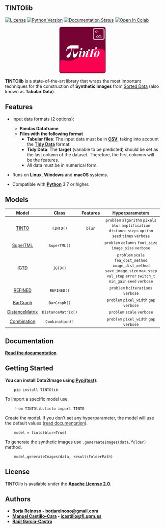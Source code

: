 ## TINTOlib

[![License](https://img.shields.io/badge/license-Apache%202.0-blue)](https://github.com/BorjaRei/Data2Image/blob/main/LICENSE)
[![Python Version](https://img.shields.io/badge/Python-3.7%20%7C%203.8%20%7C%203.9%20%7C%203.10%20%7C%203.11-blue)](https://pypi.python.org/pypi/)
[![Documentation Status](https://readthedocs.org/projects/morph-kgc/badge/?version=latest)]()
[![Open In Colab](https://colab.research.google.com/assets/colab-badge.svg)](https://colab.research.google.com/drive/)


<div>
<p align = "center">
<img src="imgs/logo.svg" alt="TINTO Logo" width="150">
</p>
</div>

**TINTOlib** is a state-of-the-art library that wraps the most important techniques for the construction of **Synthetic Images** from [Sorted Data](https://www.jstatsoft.org/article/view/v059i10) (also known as **Tabular Data**). 

## Features
- Input data formats (2 options):
    - **Pandas Dataframe** 
    - **Files with the following format** 
        - **Tabular files**: The input data must be in **[CSV](https://en.wikipedia.org/wiki/Comma-separated_values)**, taking into account the **[Tidy Data](https://www.jstatsoft.org/article/view/v059i10)** format.
        - **Tidy Data**: The **target** (variable to be predicted) should be set as the last column of the dataset. Therefore, the first columns will be the features.
        - All data must be in numerical form.
        
- Runs on **Linux**, **Windows** and **macOS** systems.
- Compatible with **[Python](https://www.python.org/)** 3.7 or higher.

## Models

|                              Model                               |    Class     | Features |                                                                Hyperparameters                                                                 |
|:----------------------------------------------------------------:|:------------:|:--------:|:----------------------------------------------------------------------------------------------------------------------------------------------:|
|            [TINTO](https://github.com/oeg-upm/TINTO)             |  `TINTO()`   |  `blur`  |                   `problem` `algorithm` `pixels` `blur` `amplification` `distance` `steps` `option` `seed` `times` `verbose`                   |
| [SuperTML](https://github.com/GilesStrong/SuperTML_HiggsML_Test) | `SuperTML()` |          |                                             `problem` `columns` `font_size` `image_size` `verbose`                                             |
|             [IGTD](https://github.com/zhuyitan/igtd)             |   `IGTD()`   |          | `problem` `scale` `fea_dost_method` `image_dist_method` `save_image_size` `max_step` `val_step` `error` `switch_t` `min_gain` `seed` `verbose` |
|       [REFINED](https://github.com/omidbazgirTTU/REFINED)        | `REFINED()`  |          |                                                      `problem` `hcIterations`  `verbose`                                                       |
|                           [BarGraph]()                           | `BarGraph()`  |          |                                                    `problem` `pixel_width` `gap`  `verbose`                                                    |
|                        [DistanceMatrix]()                        | `DistanceMatrix()`  |          |                                                          `problem` `scale`  `verbose`                                                          |
|                         [Combination]()                          | `Combination()`  |          |                                                             `problem` `pixel_width` `gap`  `verbose`                                                              |

## Documentation

**[Read the documentation](https://data2image.readthedocs.io/en/latest/)**.

## Getting Started

**You can install Data2Image using [Pypi(test)](https://pypi.org/project/data2image-alpha/)**:

```
    pip install TINTOlib
```


To import a specific model use 
```
    from TINTOlib.tinto import TINTO
```

Create the model. If you don't set any hyperparameter, the model will use the default values ([read documentation](https://data2image.readthedocs.io/en/latest/)).
````
    model = tinto(blur=True)
````
To generate the synthetic images use ``.genereateImages(data,folder)`` method.
````
    model.generateImages(data, resultsFolderPath)
````

## License

TINTOlib is available under the **[Apache License 2.0](https://github.com/BorjaRei/Data2Image/blob/main/LICENSE)**.

## Authors
- **[Borja Reinoso](https://github.com/borjarei) - [borjareinoso@gmail.com](borjareinoso@gmail.com)**
- **[Manuel Castillo-Cara](https://github.com/manwestc) - [jcastillo@fi.upm.es](mailto:jcastillo@fi.upm.es)**
- **[Raúl García-Castro](https://github.com/rgcmme)**



